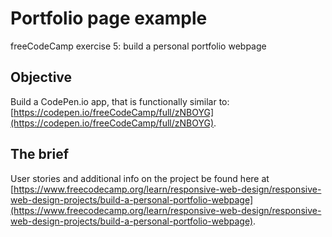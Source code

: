 # Portfolio page example
freeCodeCamp exercise 5: build a personal portfolio webpage

## Objective
Build a CodePen.io app, that is functionally similar to: [https://codepen.io/freeCodeCamp/full/zNBOYG](https://codepen.io/freeCodeCamp/full/zNBOYG).

## The brief
User stories and additional info on the project be found here at [https://www.freecodecamp.org/learn/responsive-web-design/responsive-web-design-projects/build-a-personal-portfolio-webpage](https://www.freecodecamp.org/learn/responsive-web-design/responsive-web-design-projects/build-a-personal-portfolio-webpage).
